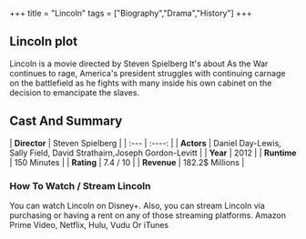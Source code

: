 +++
title = "Lincoln"
tags = ["Biography","Drama","History"]
+++
## Lincoln plot
Lincoln is a movie directed by Steven Spielberg It's about As the War continues to rage, America's president struggles with continuing carnage on the battlefield as he fights with many inside his own cabinet on the decision to emancipate the slaves.
## Cast And Summary
| **Director**      | Steven Spielberg |
    | :---        |    :----:   |
    |  **Actors** | Daniel Day-Lewis, Sally Field, David Strathairn,Joseph Gordon-Levitt |
    | **Year**   | 2012    |
    |  **Runtime** | 150 Minutes |
    |  **Rating** | 7.4 / 10 | 
    |  **Revenue** | 182.2$ Millions |
### How To Watch / Stream Lincoln
You can watch Lincoln on Disney+.
Also, you can stream Lincoln via purchasing or having a rent on any of those streaming platforms.
Amazon Prime Video, Netflix, Hulu, Vudu Or iTunes
